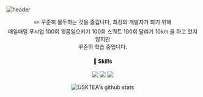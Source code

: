 ![header](https://capsule-render.vercel.app/api?type=wave&color=faebd7&height=150&section=header&text=Developer%20김석태&fontSize=50)

<div align="center">
✏️ 꾸준히 몰두하는 것을 즐깁니다, 최강의 개발자가 되기 위해 </br>
매일매일 푸시업 100회 윗몸일으키기 100회 스쿼트 100회 달리기 10km 을 하고 있지 않지만 </br>꾸준히 학습 중입니다.

</br>

#### 💪 Skills

<img src="https://img.shields.io/badge/HTML5-E34F26?style=flat-square&logo=HTML5&logoColor=white"/>
<img src="https://img.shields.io/badge/CSS3-1572B6?style=flat-square&logo=CSS3&logoColor=white"/>
<img src="https://img.shields.io/badge/JavaScript-F7DF1E?style=flat-square&logo=JavaScript&logoColor=white"/>

</br>

![USKTEA's github stats](https://github-readme-stats.vercel.app/api?username=USKTEA&show_icons=true)
</div>
